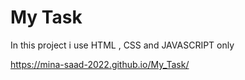# My Task
In this project i use HTML , CSS and JAVASCRIPT only 

https://mina-saad-2022.github.io/My_Task/
